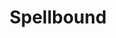 ---
layout: game
title:  "Spellbound"
location: Games/Spellbound.html
width: 800
height: 600
desc: "You find yourself locked in an abandoned library... but is there more to it than meets the eye?"
time: 72 hours
made: Ludum Dare 37
jampage: http://ludumdare.com/compo/ludum-dare-37/?action=preview&uid=110432
display-order: 3
music:
    1: "Foreword" 
    2: "Just Browsing" 
    3: "The Dark Pages" 
    4: "Water Skimmer"
bandcamp: https://random-storykeeper.bandcamp.com/album/spellbound-ost
controls: |
    <b>Arrow keys</b> or <b>WASD</b> - Move <br>
    <b>Z</b> - Interact<br>
    <b>X</b> - Shoot<br>
instructions: |
    TODO
---
